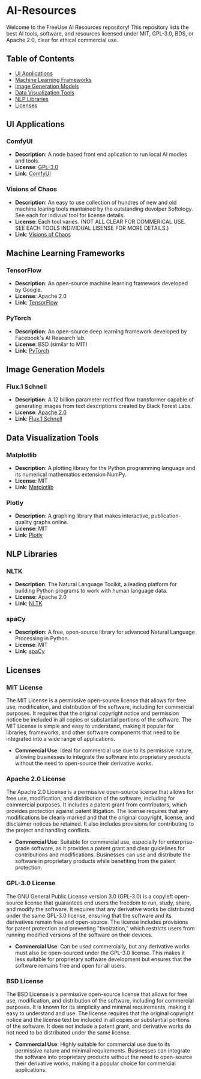 # AI-Resources
Welcome to the FreeUse AI Resources repository! This repository lists the best AI tools, software, and resources licensed under MIT, GPL-3.0, BDS, or Apache 2.0, clear for ethical commercial use.

## Table of Contents

- [UI Applications](#ui-applications)
- [Machine Learning Frameworks](#machine-learning-frameworks)
- [Image Generation Models](#image-generation-models)
- [Data Visualization Tools](#data-visualization-tools)
- [NLP Libraries](#nlp-libraries)
- [Licenses](#licenses)

## UI Applications

### ComfyUI
- **Description**: A node based front end aplication to run local AI modles and tools.
- **License**: [GPL-3.0](https://github.com/comfyanonymous/ComfyUI?tab=GPL-3.0-1-ov-file#readme)
- **Link**: [ComfyUI](https://github.com/comfyanonymous/ComfyUI)

### Visions of Chaos
- **Description**: An easy to use collection of hundres of new and old machine learing tools mantained by the outstanding devolper Softology. See each for indivual tool for license details.
- **License**: Each tool varies. (NOT ALL CLEAR FOR COMMERICAL USE. SEE EACH TOOLS INDIVIDUAL LISENSE FOR MORE DETAILS.)
- **Link**: [Visions of Chaos](https://softology.pro/voc.htm)

## Machine Learning Frameworks

### TensorFlow
- **Description**: An open-source machine learning framework developed by Google.
- **License**: Apache 2.0
- **Link**: [TensorFlow](https://www.tensorflow.org/)

### PyTorch
- **Description**: An open-source deep learning framework developed by Facebook's AI Research lab.
- **License**: BSD (similar to MIT)
- **Link**: [PyTorch](https://pytorch.org/)

## Image Generation Models

### Flux.1 Schnell
- **Description**: A 12 billion parameter rectified flow transformer capable of generating images from text descriptions created by Black Forest Labs.
- **License**: [Apache 2.0](https://huggingface.co/datasets/choosealicense/licenses/blob/main/markdown/apache-2.0.md)
- **Link**: [Flux.1 Schnell](https://huggingface.co/black-forest-labs/FLUX.1-schnell)

## Data Visualization Tools

### Matplotlib
- **Description**: A plotting library for the Python programming language and its numerical mathematics extension NumPy.
- **License**: MIT
- **Link**: [Matplotlib](https://matplotlib.org/)

### Plotly
- **Description**: A graphing library that makes interactive, publication-quality graphs online.
- **License**: MIT
- **Link**: [Plotly](https://plotly.com/)

## NLP Libraries

### NLTK
- **Description**: The Natural Language Toolkit, a leading platform for building Python programs to work with human language data.
- **License**: Apache 2.0
- **Link**: [NLTK](https://www.nltk.org/)

### spaCy
- **Description**: A free, open-source library for advanced Natural Language Processing in Python.
- **License**: MIT
- **Link**: [spaCy](https://spacy.io/)

## Licenses

### MIT License
The MIT License is a permissive open-source license that allows for free use, modification, and distribution of the software, including for commercial purposes. It requires that the original copyright notice and permission notice be included in all copies or substantial portions of the software. The MIT License is simple and easy to understand, making it popular for libraries, frameworks, and other software components that need to be integrated into a wide range of applications.
- **Commercial Use**: Ideal for commercial use due to its permissive nature, allowing businesses to integrate the software into proprietary products without the need to open-source their derivative works.

### Apache 2.0 License
The Apache 2.0 License is a permissive open-source license that allows for free use, modification, and distribution of the software, including for commercial purposes. It includes a patent grant from contributors, which provides protection against patent litigation. The license requires that any modifications be clearly marked and that the original copyright, license, and disclaimer notices be retained. It also includes provisions for contributing to the project and handling conflicts.
- **Commercial Use**: Suitable for commercial use, especially for enterprise-grade software, as it provides a patent grant and clear guidelines for contributions and modifications. Businesses can use and distribute the software in proprietary products while benefiting from the patent protection.

### GPL-3.0 License
The GNU General Public License version 3.0 (GPL-3.0) is a copyleft open-source license that guarantees end users the freedom to run, study, share, and modify the software. It requires that any derivative works be distributed under the same GPL-3.0 license, ensuring that the software and its derivatives remain free and open-source. The license includes provisions for patent protection and preventing "tivoization," which restricts users from running modified versions of the software on their devices.
- **Commercial Use**: Can be used commercially, but any derivative works must also be open-sourced under the GPL-3.0 license. This makes it less suitable for proprietary software development but ensures that the software remains free and open for all users.

### BSD License
The BSD License is a permissive open-source license that allows for free use, modification, and distribution of the software, including for commercial purposes. It is known for its simplicity and minimal requirements, making it easy to understand and use. The license requires that the original copyright notice and the license text be included in all copies or substantial portions of the software. It does not include a patent grant, and derivative works do not need to be distributed under the same license.
- **Commercial Use**: Highly suitable for commercial use due to its permissive nature and minimal requirements. Businesses can integrate the software into proprietary products without the need to open-source their derivative works, making it a popular choice for commercial applications.
